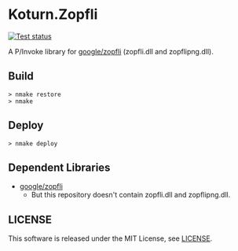 Koturn.Zopfli
=============

[![Test status](https://ci.appveyor.com/api/projects/status/19lmdvo61hc385l0/branch/main?svg=true)](https://ci.appveyor.com/project/koturn/koturn-zopfli "AppVeyor | koturn/Koturn.Zopfli")

A P/Invoke library for [google/zopfli](https://github.com/google/zopfli "google/zopfli") (zopfli.dll and zopflipng.dll).


## Build

```shell
> nmake restore
> nmake
```

## Deploy

```shell
> nmake deploy
```


## Dependent Libraries

- [google/zopfli](https://github.com/google/zopfli "google/zopfli")
    - But this repository doesn't contain zopfli.dll and zopflipng.dll.


## LICENSE

This software is released under the MIT License, see [LICENSE](LICENSE "LICENSE").
